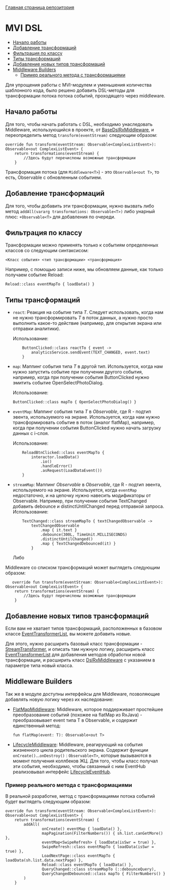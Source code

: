 [Главная страница репозитория](../../docs/main.md)

# MVI DSL

- [Начало работы](#начало-работы)
- [Добавление трансформаций](#добавление-трансформаций)
- [Фильтрация по классу](#фильтрация-по-классу)
- [Типы трансформаций](#типы-трансформаций)
- [Добавление новых типов трансформаций](#добавление-новых-типов-трансформаций)
- [Middleware Builders](#middleware-builders)
  - [Пример реального метода с трансформациями](#пример-реального-метода-с-трансформациями)

Для упрощения работы с MVI-модулем и уменьшения количества шаблонного кода, было решено добавить DSL-методы для трансформации потока потока событий, проходящего через middleware. 

## Начало работы

Для того, чтобы начать работать с DSL, необходимо унаследовать Middleware, использующийся в проекте, от [BaseDslRxMiddleware][rxdslmw], и переопределить метод `transform(eventStream)` следующим образом:

    override fun transform(eventStream: Observable<ComplexListEvent>): Observable<out ComplexListEvent> {
        return transformations(eventStream) {
            //Здесь будут перечислены возможные трансформации
        }

Трансформация потока (для `Middleware<T>`) - это `Observable<out T>`, то есть, Observable с обновленным событием. 

## Добавление трансформаций

Для того, чтобы добавить эти трансформации, нужно вызвать либо метод `addAll(vararg transformations: Observable<T>)` либо унарный плюс: `+Observable<T>` для добавления по очереди. 

## Фильтрация по классу

Трансформации можно применять только к событиям определенных классов со следующим синтаксисом:

`<Класс события> <тип трансформации> <трансформация>`
                
Например, с помощью записи ниже, мы обновляем данные, как только получаем событие Reload: 
                
`Reload::class eventMapTo { loadData() }`
   
## Типы трансформаций

  * `react`: Реакция на событие типа *T*. Следует использовать, когда нам не нужно трансформировать *T* в поток данных, а нужно просто выполнить какое-то действие (например, для открытия экрана или отправки аналитики).
  
    Использование: 
            
            ButtonClicked::class reactTo { event -> 
                analyticsService.sendEvent(TEXT_CHANGED, event.text) 
            } 
    
  * `map`: Маппинг события типа *T* в другой тип. 
     Используется, когда нам нужно запустить событие при получении другого события, например, когда при получении события ButtonClicked нужно эмитить событие OpenSelectPhotoDialog.
     
     Использование:
     
        ButtonClicked::class mapTo { OpenSelectPhotoDialog() } 
  
  * `eventMap`: Маппинг события типа *T* в *Observable<R>*, где R - подтип эвента, используемого на экране. Используется, когда нам нужно трансформировать событие в поток (аналог flatMap), например, когда при получении события ButtonClicked нужно начать загрузку данных с i-слоя.
     
     Использование:
     
            ReloadBtnClicked::class eventMapTo { 
                interactor.loadData()
                    .io()
                    .handleError()
                    .asRequest(LoadDataEvent())
            }
  
  * `streamMap`: Маппинг *Observable<T>* в *Observable<R>*, где R - подтип эвента, используемого на экране. Используется, когда `eventMap` недостаточно, и на цепочку нужно навесить модификаторы от Observable. Например, при получении события TextChanged добавить debounce и distinctUntilChanged перед отправкой запроса.
     Использование:
     
            TextChanged::class streamMapTo { textChangedObservable -> 
                textChangedObservable
                    .map { it.text } 
                    .debounce(300L, TimeUnit.MILLISECONDS)
                    .distinctUntilChanged()
                    .map { TextChangedDebounced(it) } 
                }
      
      Либо
               
 Middleware cо списком трансформаций может выглядеть следующим образом:
   
       override fun transform(eventStream: Observable<ComplexListEvent>): Observable<out ComplexListEvent> {
        return transformations(eventStream) {
            //Здесь будут перечислены возможные трансформации
        }
  
## Добавление новых типов трансформаций

Если вам не хватает типов трансформаций, расположенных в базовом классе [EventTransformerList][trlist], вы можете добавить новые. 

Для этого, нужно расширить базовый класс трансформации - [StreamTransformer][strtr], и описать там нужную логику, расширить класс [EventTransformerList][trlist] для добавления методов обработки новой трансформации, и расширить класс [DslRxMiddleware][rxdslmw] с указанием в параметре типа новый класса.
  
## Middleware Builders
Так же в модуле доступны интерфейсы для Middleware, позволяющие добавлять новую логику через их наследование:

  * [FlatMapMiddleware][flmpmw]: Middleware, которое поддерживает простейшее преобразование событий (похожее на flatMap из RxJava) - преобразовывает event типа T в Observable<out T>, и содержит единственный метод:
  
        fun flatMap(event: T): Observable<out T>
  
  * [LifecycleMiddleware][lcmw]: Middleware, реагирующий на события жизненного цикла родительского экрана. Содержит функции `onCreate()`...`onDestroy()` : `Observable<T>`, которые вызываются в момент получения коллбеков ЖЦ. Для того, чтобы класс получал эти события, необходимо, чтобы связанный с ним EventHub реализовывал интерфейс [LifecycleEventHub][lchub]. 
  
### Пример реального метода с трансформациями

В реальной разработке, метод с трансформациями потока событий будет выглядеть следующим образом:

    override fun transform(eventStream: Observable<ComplexListEvent>): Observable<out ComplexListEvent> {
        return transformations(eventStream) {
            addAll(
                    onCreate() eventMap { loadData() },
                    mapPagination(FilterNumbers()) { sh.list.canGetMore() },
                    eventMap<SwipeRefresh> { loadData(isSwr = true) },
                    SwipeRefresh::class eventMapTo { loadData(isSwr = true) },
                    LoadNextPage::class eventMapTo { loadData(sh.list.data.nextPage) },
                    Reload::class eventMapTo { loadData() },
                    QueryChanged::class streamMapTo (::debounceQuery),
                    QueryChangedDebounced::class mapTo { FilterNumbers() }
            )
        }

   
[baserxdslmw]: src/main/java/ru/surfstudio/android/core/mvi/impls/ui/middleware/dsl/BaseDslRxMiddleware.kt
[rxdslmw]: ../lib-mvi-core/src/main/java/ru/surfstudio/android/core/mvi/ui/middleware/dsl/DslRxMiddleware.kt
[strtr]: src/main/java/ru/surfstudio/android/core/mvi/impls/ui/middleware/dsl/transformers/rx/StreamMapTransformer.kt
[trlist]: src/main/java/ru/surfstudio/android/core/mvi/impls/ui/middleware/dsl/EventTransformerList.kt
[lcmw]: src/main/java/ru/surfstudio/android/core/mvi/impls/ui/middleware/dsl/LifecycleMiddleware.kt
[flmpmw]: ../lib-mvi-core/src/main/java/ru/surfstudio/android/core/mvi/ui/middleware/FlatMapMiddleware.kt
[lchub]: ../lib-mvi-core/src/main/java/ru/surfstudio/android/core/mvi/event/lifecycle/LifecycleEventHub.kt